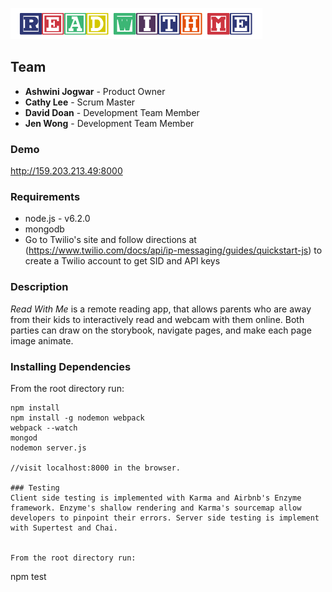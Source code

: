 ![Alt text](/client/assets/readwithme-logo.png "Read With Me Logo")

## Team
* **Ashwini Jogwar** - Product Owner
* **Cathy Lee** - Scrum Master
* **David Doan** - Development Team Member
* **Jen Wong** - Development Team Member

### Demo
http://159.203.213.49:8000

### Requirements
* node.js - v6.2.0
* mongodb
* Go to Twilio's site and follow directions at (https://www.twilio.com/docs/api/ip-messaging/guides/quickstart-js) to create a Twilio account to get SID and API keys

### Description
*Read With Me* is a remote reading app, that allows parents who are away from their kids to interactively read and webcam with them online. Both parties can draw on the storybook, navigate pages, and make each page image animate.

### Installing Dependencies

From the root directory run:
```
npm install
npm install -g nodemon webpack
webpack --watch
mongod
nodemon server.js

//visit localhost:8000 in the browser.

### Testing
Client side testing is implemented with Karma and Airbnb's Enzyme framework. Enzyme's shallow rendering and Karma's sourcemap allow developers to pinpoint their errors. Server side testing is implement with Supertest and Chai.


From the root directory run:
```
npm test



